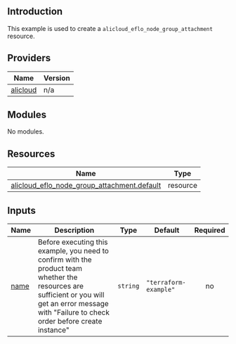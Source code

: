 ## Introduction

This example is used to create a `alicloud_eflo_node_group_attachment` resource.

<!-- BEGIN_TF_DOCS -->
## Providers

| Name | Version |
|------|---------|
| <a name="provider_alicloud"></a> [alicloud](#provider\_alicloud) | n/a |

## Modules

No modules.

## Resources

| Name | Type |
|------|------|
| [alicloud_eflo_node_group_attachment.default](https://registry.terraform.io/providers/aliyun/alicloud/latest/docs/resources/eflo_node_group_attachment) | resource |

## Inputs

| Name | Description | Type | Default | Required |
|------|-------------|------|---------|:--------:|
| <a name="input_name"></a> [name](#input\_name) | Before executing this example, you need to confirm with the product team whether the resources are sufficient or you will get an error message with "Failure to check order before create instance" | `string` | `"terraform-example"` | no |
<!-- END_TF_DOCS -->
